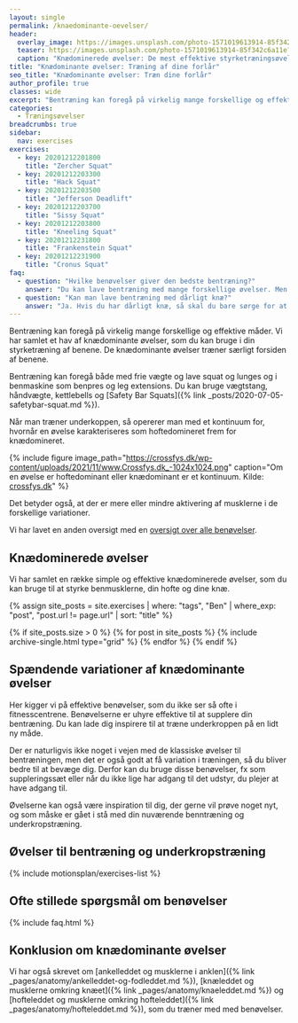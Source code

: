 ```yaml
---
layout: single
permalink: /knaedominante-oevelser/
header:
  overlay_image: https://images.unsplash.com/photo-1571019613914-85f342c6a11e?ixid=MnwxMjA3fDB8MHxwaG90by1wYWdlfHx8fGVufDB8fHx8&ixlib=rb-1.2.1&auto=format&fit=crop&h=630&w=1200&q=10
  teaser: https://images.unsplash.com/photo-1571019613914-85f342c6a11e?ixid=MnwxMjA3fDB8MHxwaG90by1wYWdlfHx8fGVufDB8fHx8&ixlib=rb-1.2.1&auto=format&fit=crop&h=300&w=400&q=10
  caption: "Knædominerede øvelser: De mest effektive styrketræningsøvelser til forlåret"
title: "Knædominante øvelser: Træning af dine forlår"
seo_title: "Knædominante øvelser: Træn dine forlår"
author_profile: true
classes: wide
excerpt: "Bentræning kan foregå på virkelig mange forskellige og effektive måder. Vi har samlet et hav af knædominante øvelser, som du kan bruge i din styrketræning af dine forlår. Bentræning er både for dig, der gerne vil blive mere eksplosiv og dig der vil have større og stærkere ben."
categories:
  - Træningsøvelser
breadcrumbs: true
sidebar:
  nav: exercises
exercises:
  - key: 20201212201800
    title: "Zercher Squat"
  - key: 20201212203300
    title: "Hack Squat"
  - key: 20201212203500
    title: "Jefferson Deadlift"
  - key: 20201212203700
    title: "Sissy Squat"
  - key: 20201212203800
    title: "Kneeling Squat"
  - key: 20201212231800
    title: "Frankenstein Squat"
  - key: 20201212231900
    title: "Cronus Squat"
faq:
  - question: "Hvilke benøvelser giver den bedste bentræning?"
    answer: "Du kan lave bentræning med mange forskellige øvelser. Men husk at inkludere squat, lunges, dødløft, bulgarian split squat og glute ham raises. Så får du en allround bentræning. Du kan læse om alle de store benøvelser her på siden."
  - question: "Kan man lave bentræning med dårligt knæ?"
    answer: "Ja. Hvis du har dårligt knæ, så skal du bare sørge for at vælge de rigtige varianter. Det kan være, at du skal gå efter nogle lidt mere isolerede øvelser eller forbedre din teknik i de store basisøvelser. Med skader i knæet, så er det vigtigt, at du tænker over den rette dosering og at optimere dit bevægelsesmønster. Det hjælper ikke noget at lade være med at træne knæet. Der er masser af forslag til gode benøvelser for knæene her på siden."
---
```


Bentræning kan foregå på virkelig mange forskellige og effektive måder. Vi har samlet et hav af knædominante øvelser, som du kan bruge i din styrketræning af benene. De knædominante øvelser træner særligt forsiden af benene.

Bentræning kan foregå både med frie vægte og lave squat og lunges og i benmaskine som benpres og leg extensions. Du kan bruge vægtstang, håndvægte, kettlebells og [Safety Bar Squats]({% link _posts/2020-07-05-safetybar-squat.md %}).

Når man træner underkoppen, så opererer man med et kontinuum for, hvornår en øvelse karakteriseres som hoftedomineret frem for knædomineret.

{% include figure image_path="https://crossfys.dk/wp-content/uploads/2021/11/www.Crossfys.dk_-1024x1024.png" caption="Om en øvelse er hoftedominant eller knædominant er et kontinuum. Kilde: [crossfys.dk](https://crossfys.dk/saadan-dyrker-du-crossfit-og-faar-staerkere-ben-trods-knae-smerter/)" %}

Det betyder også, at der er mere eller mindre aktivering af musklerne i de forskellige variationer.

Vi har lavet en anden oversigt med en [oversigt over alle benøvelser](/benoevelser/).

## Knædominerede øvelser

Vi har samlet en række simple og effektive knædominerede øvelser, som du kan bruge til at styrke benmusklerne, din hofte og dine knæ.

{% assign site_posts = site.exercises | where: "tags", "Ben" | where_exp: "post", "post.url != page.url" | sort: "title" %}

<div class="feature__wrapper">

{% if site_posts.size > 0 %}
  {% for post in site_posts %}
    {% include archive-single.html type="grid" %}
  {% endfor %}
{% endif %}

</div>

## Spændende variationer af knædominante øvelser

Her kigger vi på effektive benøvelser, som du ikke ser så ofte i fitnesscentrene. Benøvelserne er uhyre effektive til at supplere din bentræning. Du kan lade dig inspirere til at træne underkroppen på en lidt ny måde.

Der er naturligvis ikke noget i vejen med de klassiske øvelser til bentræningen, men det er også godt at få variation i træningen, så du bliver bedre til at bevæge dig. Derfor kan du bruge disse benøvelser, fx som suppleringssæt eller når du ikke lige har adgang til det udstyr, du plejer at have adgang til.

Øvelserne kan også være inspiration til dig, der gerne vil prøve noget nyt, og som måske er gået i stå med din nuværende benntræning og underkropstræning.

## Øvelser til bentræning og underkropstræning

{% include motionsplan/exercises-list %}

## Ofte stillede spørgsmål om benøvelser

{% include faq.html %}

## Konklusion om knædominante øvelser

Vi har også skrevet om [ankelleddet og musklerne i anklen]({% link _pages/anatomy/ankelleddet-og-fodleddet.md %}), [knæleddet og musklerne omkring knæet]({% link _pages/anatomy/knaeleddet.md %}) og [hofteleddet og musklerne omkring hofteleddet]({% link _pages/anatomy/hofteleddet.md %}), som du træner med med benøvelser.
